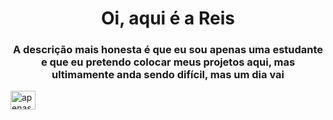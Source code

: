<h1 align="center">Oi, aqui é a Reis</h1>
<h3 align="center">A descrição mais honesta é que eu sou apenas uma estudante e que eu pretendo colocar meus projetos aqui, mas ultimamente anda sendo difícil, mas um dia vai</h3>

<a href="https://linkedin.com/in/apenasreis" target="blank"><img align="center" src="https://raw.githubusercontent.com/rahuldkjain/github-profile-readme-generator/master/src/images/icons/Social/linked-in-alt.svg" alt="apenasreis" height="30" width="40" /></a>
</p>
